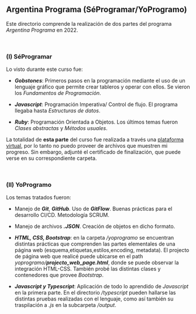 ## Argentina Programa (SéProgramar/YoProgramo)

Este directorio comprende la realización de dos partes del programa *Argentina Programa* en 2022.

<br>

### (I) SéProgramar 
Lo visto durante este curso fue:

- ***Gobstones***: Primeros pasos en la programación mediante el uso de un lenguaje gráfico que permite crear tableros y operar con ellos. Se vieron los *Fundamentos de Programación*.

- ***Javascript***: Programación Imperativa/ Control de flujo. El programa llegaba hasta *Estructuras de datos*.

- ***Ruby***: Programación Orientada a Objetos. Los últimos temas fueron *Clases abstractas* y *Métodos usuales*.

La totalidad de **esta parte** del curso fue realizada a través una [plataforma virtual](https://seprogramarsso.inti.gob.ar/auth/realms/master/protocol/saml/clients/mumuki?SAMLRequest=fZFNb8IwDIb%2FSm85tSlpoSWilapxQWIX2HbYZTIhg4h8dHEy7eevhSExDe1o%2B%2FXj1%2FYCweiedzEc7UZ%2BRIkh6RClD8rZB2cxGum30n8qIZ8364YcQ%2BiRU4qy9%2B7gwYDPlA0qO7hdBp7CQKIjlArQegfiRJLlQFUWRuRdAKL7y%2FAStEFqAIP0dNAGJ5z%2BQWslbRiK0cSTIslq2ZA3qIuiZLN9ygRUaVlPq7TO30UK85Lt5%2FVuVrHJIEWMcmUxgA0NYTkr0rxIJ8VTnnNW8Wn5SpIX6fHslWU5Sb6MtsjHuQ2J3nIHqJBbMBJ5EHzbPa75IORwPdttS%2F9%2Fz3Ut0i5GNT%2B78%2B1lrwW9zV2i369qvwE%3D&SigAlg=http%3A%2F%2Fwww.w3.org%2F2001%2F04%2Fxmldsig-more%23rsa-sha256&Signature=I9%2Bc5QCI5iAIxQk%2F7hp8Ed%2BdO5qQQifti18Tj6eMn4RV%2FFqvH4d1DhPXYbW7TM8vLf%2B5Ws3SpHm9n%2BqBUkHTv7RqF71l9qu%2F5PRSbacgb7FFSfNL0O9E6fhvUOlCG%2B9uF11z%2F23HRxj0HbDH27lA1jHdf%2BfvSivZEOMPI0NxuncAmrFJNTeHWw79lMaRcn9J0XpooqiLHJcFlys8EB32x6mjsmyfJmljJ8tRKs9sl6X%2FEVI6PneTH65K1lDB1HC8OoSwJmm0DNe2IuVJnQfbbtCfNwMHDrYCddr0KvK9Q9yw44%2Fq1aDUtMgXwGcGwcoXvr%2BwKQf5qoLcasIMIYozOQ%3D%3D), por lo tanto no puedo proveer de archivos que muestren mi progreso. Sin embargo, adjunté el certificado de finalización, que puede verse en su correspondiente carpeta.

<br>

### (II) YoProgramo

Los temas tratados fueron:

- Manejo de ***Git***, ***GitHub***. Uso de ***GitFlow***. Buenas prácticas para el desarrollo CI/CD. Metodología SCRUM.

- Manejo de archivos ***.JSON***. Creación de objetos en dicho formato.

- ***HTML, CSS, Bootstrap***: en la carpeta */yoprogramo* se encuentran distintas prácticas que comprenden las partes elementales de una página web (esquema,etiquetas,estilos,encoding, metadata).
El projecto de página web que realicé puede ubicarse en el path *yoprogramo/**projecto_web_page.html***, donde se puede observar la integración HTML-CSS.
También probé las distintas clases y contenedores que provee *Bootstrap*. 

- ***Javascript y Typescript***: Aplicación de todo lo aprendido de *Javascript* en la primera parte. 
En el directorio */typescript* pueden hallarse las distintas pruebas realizadas con el lenguaje, como así también su traspilación a *.js* en la subcarpeta */output*.

